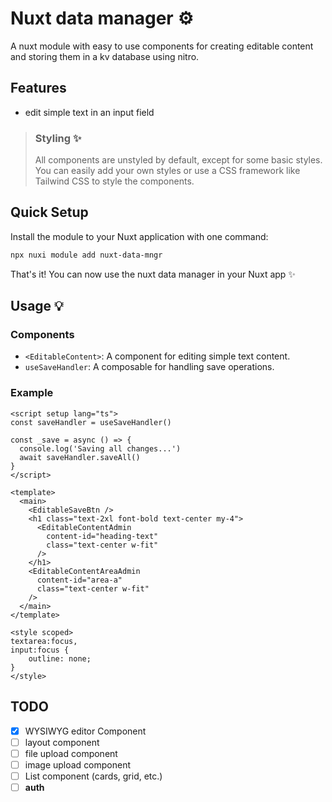 # Nuxt data manager ⚙️

A nuxt module with easy to use components for creating editable content and storing them in a kv database using nitro.

## Features

- edit simple text in an input field

> ### Styling ✨
>
> All components are unstyled by default, except for some basic styles.
> You can easily add your own styles or use a CSS framework like Tailwind CSS to style the components.

## Quick Setup

Install the module to your Nuxt application with one command:

```bash
npx nuxi module add nuxt-data-mngr
```

That's it! You can now use the nuxt data manager in your Nuxt app ✨


## Usage 💡

### Components

- `<EditableContent>`: A component for editing simple text content.
- `useSaveHandler`: A composable for handling save operations.

### Example

```vue
<script setup lang="ts">
const saveHandler = useSaveHandler()

const _save = async () => {
  console.log('Saving all changes...')
  await saveHandler.saveAll()
}
</script>

<template>
  <main>
    <EditableSaveBtn />
    <h1 class="text-2xl font-bold text-center my-4">
      <EditableContentAdmin
        content-id="heading-text"
        class="text-center w-fit"
      />
    </h1>
    <EditableContentAreaAdmin
      content-id="area-a"
      class="text-center w-fit"
    />
  </main>
</template>

<style scoped>
textarea:focus,
input:focus {
    outline: none;
}
</style>
```

## TODO

- [x] WYSIWYG editor Component
- [ ] layout component
- [ ] file upload component
- [ ] image upload component
- [ ] List component (cards, grid, etc.)
- [ ] **auth**

